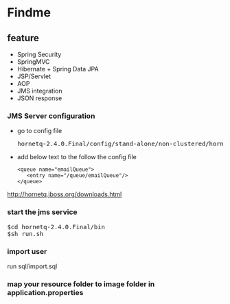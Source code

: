 # Findme #

## feature
- Spring Security
- SpringMVC 
- Hibernate  + Spring Data JPA
- JSP/Servlet
- AOP
- JMS integration
- JSON response

### JMS Server configuration ###
- go to config file
  <pre>
  hornetq-2.4.0.Final/config/stand-alone/non-clustered/hornetq-jms.xml 
  </pre>
- add below text to the follow the config file
   <br />
   ```
   <queue name="emailQueue">
      <entry name="/queue/emailQueue"/>
   </queue>
   ```

http://hornetq.jboss.org/downloads.html

### start the jms service ###
<pre>
$cd hornetq-2.4.0.Final/bin
$sh run.sh
</pre>


### import user
run sql/import.sql

### map your resource folder to image folder in application.properties

